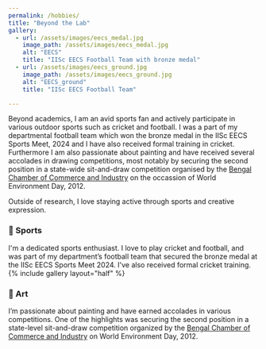 ```yaml
---
permalink: /hobbies/
title: "Beyond the Lab"
gallery:
  - url: /assets/images/eecs_medal.jpg
    image_path: /assets/images/eecs_medal.jpg
    alt: "EECS"
    title: "IISc EECS Football Team with bronze medal"
  - url: /assets/images/eecs_ground.jpg
    image_path: /assets/images/eecs_ground.jpg
    alt: "EECS_ground"
    title: "IISc EECS Football Team"

---
```


Beyond academics, I am an avid sports fan and actively participate in various outdoor sports such as cricket and football. I was a part of my departmental football team which won the bronze medal in the IISc EECS Sports Meet, 2024 and I have also received formal training in cricket. Furthermore I am also passionate about painting and have received several accolades in drawing competitions, most notably by securing the second position in a state-wide sit-and-draw competition organised by the [Bengal Chamber of Commerce and Industry](https://bengalchamber.com/) on the occassion of World Environment Day, 2012.

Outside of research, I love staying active through sports and creative expression.

### 🏏 Sports
I'm a dedicated sports enthusiast. I love to play cricket and football, and was part of my department’s football team that secured the bronze medal at the IISc EECS Sports Meet 2024. I've also received formal cricket training.
{% include gallery layout="half" %}



### 🎨 Art
I’m passionate about painting and have earned accolades in various competitions. One of the highlights was securing the second position in a state-level sit-and-draw competition organized by the [Bengal Chamber of Commerce and Industry](https://bengalchamber.com/) on World Environment Day, 2012.
